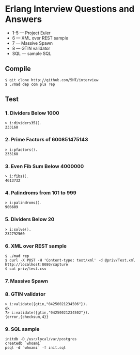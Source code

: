 Erlang Interview Questions and Answers
======================================

* 1-5 — Project Euler
* 6 — XML over REST sample
* 7 — Massive Spawn
* 8 — GTIN validator
* SQL — sample SQL

Compile
-------

```
$ git clone http://github.com/5HT/interview
$ ./mad dep com pla rep
```

Test
----

### 1. Dividers Below 1000

```
> i:dividers35().
233168
```

### 2. Prime Factors of 600851475143

```
> i:pfactors().
233168
```

### 3. Even Fib Sum Below 4000000

```
> i:fibs().
4613732
```

### 4. Palindroms from 101 to 999

```
> i:palindroms().
906609
```

### 5. Dividers Below 20

```
> i:solve().
232792560
```

### 6. XML over REST sample

```
$ ./mad rep
$ curl -X POST -H 'Content-type: text/xml' -d @priv/Test.xml http://localhost:8080/capture
$ cat priv/test.csv
```

### 7. Massive Spawn

### 8. GTIN validator

```
> i:validate({gtin,"04250021234506"}).
ok
7> i:validate({gtin,"04250021234502"}).
{error,{checksum,4}}
```

### 9. SQL sample

```
initdb -D /usr/local/var/postgres
createdb `whoami`
psql -d `whoami` -f init.sql
```
